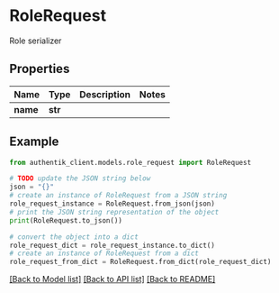 # RoleRequest

Role serializer

## Properties

Name | Type | Description | Notes
------------ | ------------- | ------------- | -------------
**name** | **str** |  | 

## Example

```python
from authentik_client.models.role_request import RoleRequest

# TODO update the JSON string below
json = "{}"
# create an instance of RoleRequest from a JSON string
role_request_instance = RoleRequest.from_json(json)
# print the JSON string representation of the object
print(RoleRequest.to_json())

# convert the object into a dict
role_request_dict = role_request_instance.to_dict()
# create an instance of RoleRequest from a dict
role_request_from_dict = RoleRequest.from_dict(role_request_dict)
```
[[Back to Model list]](../README.md#documentation-for-models) [[Back to API list]](../README.md#documentation-for-api-endpoints) [[Back to README]](../README.md)


